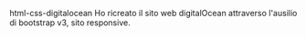 html-css-digitalocean Ho ricreato il sito web digitalOcean attraverso l'ausilio di bootstrap v3, sito responsive. 
